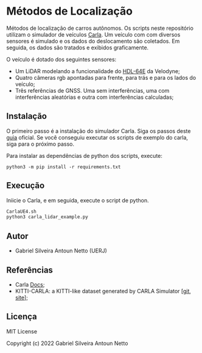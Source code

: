 # Métodos de Localização 
Métodos de localização de carros autônomos. Os scripts neste repositório utilizam o simulador de veículos [Carla](https://carla.org/). Um veículo com com diversos sensores é simulado e os dados do deslocamento são coletados. Em seguida, os dados são tratados e exibidos graficamente.

O veículo é dotado dos seguintes sensores:
- Um LiDAR modelando a funcionalidade do [HDL-64E](https://velodynelidar.com/blog/hdl-64e-lidar-sensor-retires/) da Velodyne;
- Quatro câmeras rgb apontadas para frente, para trás e para os lados do veículo;
- Três referências de GNSS. Uma sem interferências, uma com interferências aleatórias e outra com interferências calculadas;

## Instalação

O primeiro passo é a instalação do simulador Carla. Siga os passos deste [guia](https://carla.readthedocs.io/en/latest/start_quickstart/) oficial. Se você conseguiu executar os scripts de exemplo do carla, siga para o próximo passo.

Para instalar as dependências de python dos scripts, execute:
```bah
python3 -m pip install -r requirements.txt
```

## Execução
Iniicie o Carla, e em seguida, execute o script de python.
```bash
CarlaUE4.sh
python3 carla_lidar_example.py
```
## Autor
- Gabriel Silveira Antoun Netto (UERJ)

## Referências
- Carla [Docs](https://carla.readthedocs.io/en/latest/ref_sensors/);
- KITTI-CARLA: a KITTI-like dataset generated by CARLA Simulator [[git](https://github.com/jedeschaud/kitti_carla_simulator), [site](https://npm3d.fr/kitti-carla)];

## Licença

MIT License

Copyright (c) 2022 Gabriel Silveira Antoun Netto